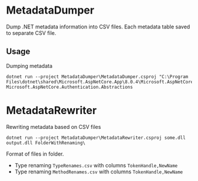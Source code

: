 # MetadataDumper

Dump .NET metadata information into CSV files. Each metadata table saved to separate CSV file.

## Usage

Dumping metadata

```
dotnet run --project MetadataDumper\MetadataDumper.csproj "C:\Program Files\dotnet\shared\Microsoft.AspNetCore.App\8.0.4\Microsoft.AspNetCore.Authentication.Abstractions.dll" Microsoft.AspNetCore.Authentication.Abstractions
```

# MetadataRewriter

Rewriting metadata based on CSV files

```
dotnet run --project MetadataDumper\MetadataRewriter.csproj some.dll output.dll FolderWithRenaming\
```

Format of files in folder.

- Type renaming `TypeRenames.csv` with columns `TokenHandle,NewName`
- Type renaming `MethodRenames.csv` with columns `TokenHandle,NewName`